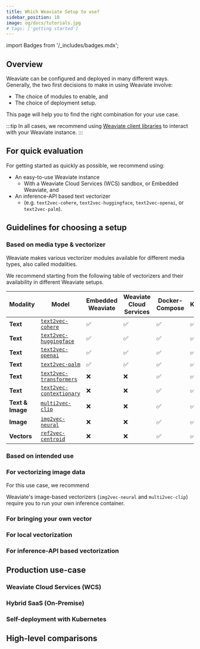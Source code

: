```yaml
---
title: Which Weaviate Setup to use?
sidebar_position: 10
image: og/docs/tutorials.jpg
# tags: ['getting started']
---
```

import Badges from '/_includes/badges.mdx';

<Badges/>

## Overview

Weaviate can be configured and deployed in many different ways. Generally, the two first decisions to make in using Weaviate involve:

- The choice of modules to enable, and
- The choice of deployment setup.

This page will help you to find the right combination for your use case.

:::tip
In all cases, we recommend using [Weaviate client libraries](../client-libraries/index.md) to interact with your Weaviate instance.
:::

## For quick evaluation

For getting started as quickly as possible, we recommend using:

- An easy-to-use Weaviate instance
    - With a Weaviate Cloud Services (WCS) sandbox, or Embedded Weaviate, and
- An inference-API based text vectorizer
    - (e.g. `text2vec-cohere`, `text2vec-huggingface`, `text2vec-openai`, or  `text2vec-palm`).

## Guidelines for choosing a setup

### Based on media type & vectorizer

Weaviate makes various vectorizer modules available for different media types, also called modalities.

We recommend starting from the following table of vectorizers and their availability in different Weaviate setups.

| Modality | Model | Embedded Weaviate  | Weaviate Cloud Services | Docker-Compose | Kubernetes | Hybrid SaaS |
| --- | --- | --- | --- | --- | --- | --- |
| **Text** | [`text2vec-cohere`](../modules/retriever-vectorizer-modules/text2vec-cohere.md) | :white_check_mark: | :white_check_mark: | :white_check_mark: | :white_check_mark: | :white_check_mark: |
| **Text** | [`text2vec-huggingface`](../modules/retriever-vectorizer-modules/text2vec-huggingface.md) | :white_check_mark: | :white_check_mark: | :white_check_mark: | :white_check_mark: | :white_check_mark: |
| **Text** | [`text2vec-openai`](../modules/retriever-vectorizer-modules/text2vec-openai.md) | :white_check_mark: | :white_check_mark: | :white_check_mark: | :white_check_mark: | :white_check_mark: |
| **Text** | [`text2vec-palm`](../modules/retriever-vectorizer-modules/text2vec-palm.md) | :white_check_mark: | :white_check_mark: | :white_check_mark: | :white_check_mark: | :white_check_mark: |
| **Text** | [`text2vec-transformers`](../modules/retriever-vectorizer-modules/text2vec-transformers.md) | :x: | :x: | :white_check_mark: | :white_check_mark: | :white_check_mark: |
| **Text** | [`text2vec-contextionary`](../modules/retriever-vectorizer-modules/text2vec-contextionary.md) | :x: | :x: | :white_check_mark: | :white_check_mark: | :white_check_mark: |
| **Text & Image** | [`multi2vec-clip`](../modules/retriever-vectorizer-modules/multi2vec-clip.md) | :x: | :x: | :white_check_mark: | :white_check_mark: | :white_check_mark: |
| **Image** | [`img2vec-neural`](../modules/retriever-vectorizer-modules/img2vec-neural.md) | :x: | :x: | :white_check_mark: | :white_check_mark: | :white_check_mark: |
| **Vectors** | [`ref2vec-centroid`](../modules/retriever-vectorizer-modules/ref2vec-centroid.md) | :x: | :x: | :white_check_mark: | :white_check_mark: | :white_check_mark: |

### Based on intended use



### For vectorizing image data

For this use case, we recommend

Weaviate's image-based vectorizers (`img2vec-neural` and `multi2vec-clip`) require you to run your own inference container.

### For bringing your own vector

### For local vectorization

### For inference-API based vectorization

## Production use-case

### Weaviate Cloud Services (WCS)

### Hybrid SaaS (On-Premise)

### Self-deployment with Kubernetes

## High-level comparisons

